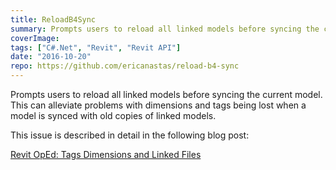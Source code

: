 ```yaml
---
title: ReloadB4Sync
summary: Prompts users to reload all linked models before syncing the current model
coverImage:
tags: ["C#.Net", "Revit", "Revit API"]
date: "2016-10-20"
repo: https://github.com/ericanastas/reload-b4-sync
---
```


Prompts users to reload all linked models before syncing the current model. This can alleviate problems with dimensions and tags being lost when a model is synced with old copies of linked models.

This issue is described in detail in the following blog post:

[Revit OpEd: Tags Dimensions and Linked Files](http://revitoped.blogspot.com/2016/05/tags-dimensions-and-linked-files.html)
